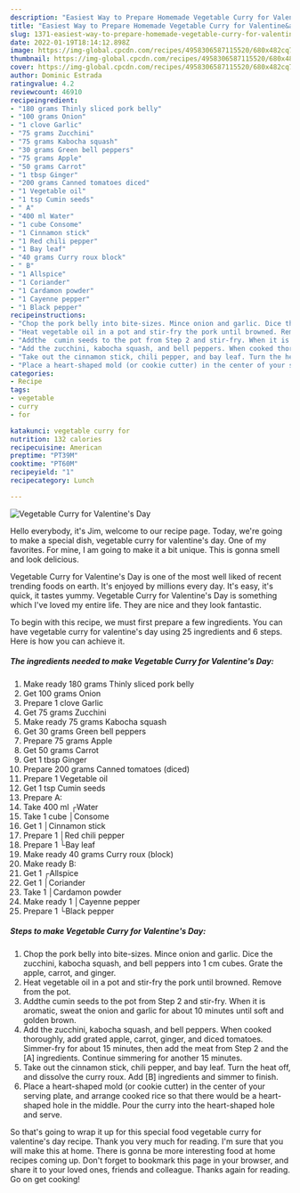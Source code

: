 ```yaml
---
description: "Easiest Way to Prepare Homemade Vegetable Curry for Valentine&amp;#39;s Day"
title: "Easiest Way to Prepare Homemade Vegetable Curry for Valentine&amp;#39;s Day"
slug: 1371-easiest-way-to-prepare-homemade-vegetable-curry-for-valentine-and-39-s-day
date: 2022-01-19T18:14:12.898Z
image: https://img-global.cpcdn.com/recipes/4958306587115520/680x482cq70/vegetable-curry-for-valentines-day-recipe-main-photo.jpg
thumbnail: https://img-global.cpcdn.com/recipes/4958306587115520/680x482cq70/vegetable-curry-for-valentines-day-recipe-main-photo.jpg
cover: https://img-global.cpcdn.com/recipes/4958306587115520/680x482cq70/vegetable-curry-for-valentines-day-recipe-main-photo.jpg
author: Dominic Estrada
ratingvalue: 4.2
reviewcount: 46910
recipeingredient:
- "180 grams Thinly sliced pork belly"
- "100 grams Onion"
- "1 clove Garlic"
- "75 grams Zucchini"
- "75 grams Kabocha squash"
- "30 grams Green bell peppers"
- "75 grams Apple"
- "50 grams Carrot"
- "1 tbsp Ginger"
- "200 grams Canned tomatoes diced"
- "1 Vegetable oil"
- "1 tsp Cumin seeds"
- " A"
- "400 ml Water"
- "1 cube Consome"
- "1 Cinnamon stick"
- "1 Red chili pepper"
- "1 Bay leaf"
- "40 grams Curry roux block"
- " B"
- "1 Allspice"
- "1 Coriander"
- "1 Cardamon powder"
- "1 Cayenne pepper"
- "1 Black pepper"
recipeinstructions:
- "Chop the pork belly into bite-sizes. Mince onion and garlic. Dice the zucchini, kabocha squash, and bell peppers into 1 cm cubes. Grate the apple, carrot, and ginger."
- "Heat vegetable oil in a pot and stir-fry the pork until browned. Remove from the pot."
- "Addthe  cumin seeds to the pot from Step 2 and stir-fry. When it is aromatic, sweat the onion and garlic for about 10 minutes until soft and golden brown."
- "Add the zucchini, kabocha squash, and bell peppers. When cooked thoroughly, add grated apple, carrot, ginger, and diced tomatoes. Simmer-fry for about 15 minutes, then add the meat from Step 2 and the [A] ingredients. Continue simmering for another 15 minutes."
- "Take out the cinnamon stick, chili pepper, and bay leaf. Turn the heat off, and dissolve the curry roux. Add [B] ingredients and simmer to finish."
- "Place a heart-shaped mold (or cookie cutter) in the center of your serving plate, and arrange cooked rice so that there would be a heart-shaped hole in the middle. Pour the curry into the heart-shaped hole and serve."
categories:
- Recipe
tags:
- vegetable
- curry
- for

katakunci: vegetable curry for 
nutrition: 132 calories
recipecuisine: American
preptime: "PT39M"
cooktime: "PT60M"
recipeyield: "1"
recipecategory: Lunch

---
```



![Vegetable Curry for Valentine&#39;s Day](https://img-global.cpcdn.com/recipes/4958306587115520/680x482cq70/vegetable-curry-for-valentines-day-recipe-main-photo.jpg)

Hello everybody, it's Jim, welcome to our recipe page. Today, we're going to make a special dish, vegetable curry for valentine&#39;s day. One of my favorites. For mine, I am going to make it a bit unique. This is gonna smell and look delicious.



Vegetable Curry for Valentine&#39;s Day is one of the most well liked of recent trending foods on earth. It's enjoyed by millions every day. It's easy, it's quick, it tastes yummy. Vegetable Curry for Valentine&#39;s Day is something which I've loved my entire life. They are nice and they look fantastic.


To begin with this recipe, we must first prepare a few ingredients. You can have vegetable curry for valentine&#39;s day using 25 ingredients and 6 steps. Here is how you can achieve it.

<!--inarticleads1-->

##### The ingredients needed to make Vegetable Curry for Valentine&#39;s Day:

1. Make ready 180 grams Thinly sliced pork belly
1. Get 100 grams Onion
1. Prepare 1 clove Garlic
1. Get 75 grams Zucchini
1. Make ready 75 grams Kabocha squash
1. Get 30 grams Green bell peppers
1. Prepare 75 grams Apple
1. Get 50 grams Carrot
1. Get 1 tbsp Ginger
1. Prepare 200 grams Canned tomatoes (diced)
1. Prepare 1 Vegetable oil
1. Get 1 tsp Cumin seeds
1. Prepare  A:
1. Take 400 ml ┌Water
1. Take 1 cube │Consome
1. Get 1 │Cinnamon stick
1. Prepare 1 │Red chili pepper
1. Prepare 1 └Bay leaf
1. Make ready 40 grams Curry roux (block)
1. Make ready  B:
1. Get 1 ┌Allspice
1. Get 1 │Coriander
1. Take 1 │Cardamon powder
1. Make ready 1 │Cayenne pepper
1. Prepare 1 └Black pepper




<!--inarticleads2-->

##### Steps to make Vegetable Curry for Valentine&#39;s Day:

1. Chop the pork belly into bite-sizes. Mince onion and garlic. Dice the zucchini, kabocha squash, and bell peppers into 1 cm cubes. Grate the apple, carrot, and ginger.
1. Heat vegetable oil in a pot and stir-fry the pork until browned. Remove from the pot.
1. Addthe  cumin seeds to the pot from Step 2 and stir-fry. When it is aromatic, sweat the onion and garlic for about 10 minutes until soft and golden brown.
1. Add the zucchini, kabocha squash, and bell peppers. When cooked thoroughly, add grated apple, carrot, ginger, and diced tomatoes. Simmer-fry for about 15 minutes, then add the meat from Step 2 and the [A] ingredients. Continue simmering for another 15 minutes.
1. Take out the cinnamon stick, chili pepper, and bay leaf. Turn the heat off, and dissolve the curry roux. Add [B] ingredients and simmer to finish.
1. Place a heart-shaped mold (or cookie cutter) in the center of your serving plate, and arrange cooked rice so that there would be a heart-shaped hole in the middle. Pour the curry into the heart-shaped hole and serve.




So that's going to wrap it up for this special food vegetable curry for valentine&#39;s day recipe. Thank you very much for reading. I'm sure that you will make this at home. There is gonna be more interesting food at home recipes coming up. Don't forget to bookmark this page in your browser, and share it to your loved ones, friends and colleague. Thanks again for reading. Go on get cooking!
